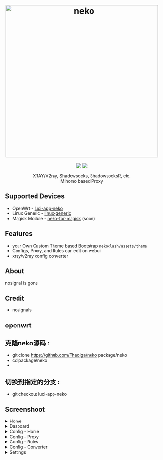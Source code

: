 <h1 align="center">
  <img src="https://raw.githubusercontent.com/Thaolga/neko/main/img/neko.png" alt="neko" width="500">
</h1>

<div align="center">
 <a target="_blank" href="https://github.com/Thaolga/neko/releases"><img src="https://img.shields.io/github/downloads/nosignals/neko/total?label=Total%20Download&labelColor=blue&style=for-the-badge"></a>
 <a target="_blank" href="https://dbai.team/discord"><img src="https://img.shields.io/discord/1127928183824597032?style=for-the-badge&logo=discord&label=%20"></a>
</div>


<p align="center">
  XRAY/V2ray, Shadowsocks, ShadowsocksR, etc.</br>
  Mihomo based Proxy
</p>

Supported Devices
---
- OpenWrt - [luci-app-neko](https://github.com/Thaolga/neko/tree/luci-app-neko)
- Linux Generic - [linux-generic](https://github.com/Thaolga/neko/tree/linux-generic)
- Magisk Module - [neko-for-magisk](https://github.com/Thaolga/neko/tree/neko-for-magisk) (soon)

Features
---
- your Own Custom Theme based Bootstrap ` nekoclash/assets/theme `
- Configs, Proxy, and Rules can edit on webui
- xray/v2ray config converter

About
---
nosignal is gone

Credit
---
- nosignals

openwrt
---
克隆neko源码 :
---
- git clone https://github.com/Thaolga/neko  package/neko
- cd package/neko
- 
切换到指定的分支 :
---
- git checkout luci-app-neko
  


Screenshoot
---
<details><summary>Home</summary>
 <p>
  <img src="https://raw.githubusercontent.com/Thaolga/neko/main/img/home.png" alt="home">
 </p>
</details>

<details><summary>Dasboard</summary>
 <p>
  <img src="https://raw.githubusercontent.com/Thaolga/neko/main/img/dashboard.png" alt="dash">
 </p>
</details>

<details><summary>Config - Home</summary>
  <img src="https://raw.githubusercontent.com/Thaolga/neko/main/img/config.png" alt="cfg">
</details>
<details><summary>Config - Proxy</summary>
  <img src="https://raw.githubusercontent.com/Thaolga/neko/main/img/config-proxy.png" alt="proxy">
</details>
<details><summary>Config - Rules</summary>
  <img src="https://raw.githubusercontent.com/Thaolga/neko/main/img/config-rules.png" alt="rules">
</details>
<details><summary>Config - Converter</summary>
  <img src="https://raw.githubusercontent.com/Thaolga/neko/main/img/config-converter.png" alt="conv">
</details>

<details><summary>Settings</summary>
  <img src="https://raw.githubusercontent.com/Thaolga/neko/main/img/setting.png" alt="setting">
</details>

